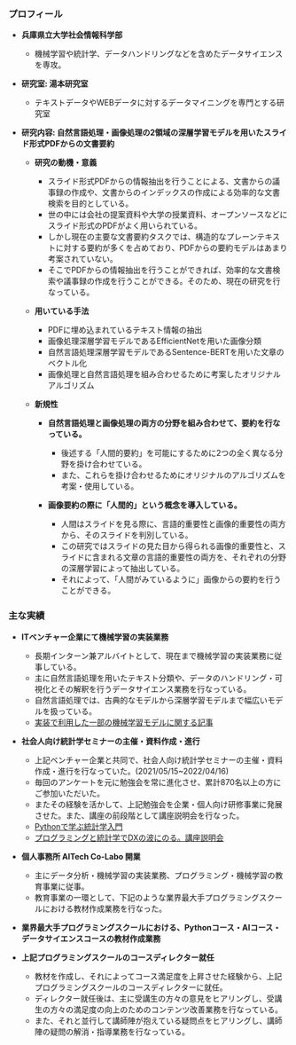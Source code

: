 ### プロフィール
- **兵庫県立大学社会情報科学部**
  - 機械学習や統計学、データハンドリングなどを含めたデータサイエンスを専攻。

- **研究室: 湯本研究室**
  - テキストデータやWEBデータに対するデータマイニングを専門とする研究室
  
- **研究内容: 自然言語処理・画像処理の2領域の深層学習モデルを用いたスライド形式PDFからの文書要約**
  - **研究の動機・意義**
    - スライド形式PDFからの情報抽出を行うことによる、文書からの議事録の作成や、文書からのインデックスの作成による効率的な文書検索を目的としている。
    - 世の中には会社の提案資料や大学の授業資料、オープンソースなどにスライド形式のPDFがよく用いられている。
    - しかし現在の主要な文書要約タスクでは、構造的なプレーンテキストに対する要約が多くを占めており、PDFからの要約モデルはあまり考案されていない。
    - そこでPDFからの情報抽出を行うことができれば、効率的な文書検索や議事録の作成を行うことができる。そのため、現在の研究を行なっている。
    
  - **用いている手法**
    - PDFに埋め込まれているテキスト情報の抽出
    - 画像処理深層学習モデルであるEfficientNetを用いた画像分類
    - 自然言語処理深層学習モデルであるSentence-BERTを用いた文章のベクトル化
    - 画像処理と自然言語処理を組み合わせるために考案したオリジナルアルゴリズム
    
  - **新規性**
    - **自然言語処理と画像処理の両方の分野を組み合わせて、要約を行なっている。**
        - 後述する「人間的要約」を可能にするために2つの全く異なる分野を掛け合わせている。
        - また、これらを掛け合わせるためにオリジナルのアルゴリズムを考案・使用している。
    
    - **画像要約の際に「人間的」という概念を導入している。**
      - 人間はスライドを見る際に、言語的重要性と画像的重要性の両方から、そのスライドを判別している。
      - この研究ではスライドの見た目から得られる画像的重要性と、スライドに含まれる文章の言語的重要性の両方を、それぞれの分野の深層学習によって抽出している。
      - それによって、「人間がみているように」画像からの要約を行うことができる。
      
    

### 主な実績

- **ITベンチャー企業にて機械学習の実装業務**
  - 長期インターン兼アルバイトとして、現在まで機械学習の実装業務に従事している。
  - 主に自然言語処理を用いたテキスト分類や、データのハンドリング・可視化とその解釈を行うデータサイエンス業務を行なっている。
  - 自然言語処理では、古典的なモデルから深層学習モデルまで幅広いモデルを扱っている。
  - [実装で利用した一部の機械学習モデルに関する記事](https://qiita.com/sora-otsuka/items/83ea976236a82f6c6645)

- **社会人向け統計学セミナーの主催・資料作成・進行**
  - 上記ベンチャー企業と共同で、社会人向け統計学セミナーの主催・資料作成・進行を行なっていた。(2021/05/15~2022/04/16)
  - 毎回のアンケートを元に勉強会を常に進化させ、累計870名以上の方にご参加いただいた。
  - またその経験を活かして、上記勉強会を企業・個人向け研修事業に発展させた。また、講座の前段階として講座説明会を行なった。
  - [Pythonで学ぶ統計学入門](https://math-coding.connpass.com/event/208344/)
  - [プログラミングと統計学でDXの波にのる。講座説明会](https://anchorkobe.com/information/detail.php?id=10530)

- **個人事務所 AITech Co-Labo 開業**
  - 主にデータ分析・機械学習の実装業務、プログラミング・機械学習の教育事業に従事。
  - 教育事業の一環として、下記のような業界最大手プログラミングスクールにおける教材作成業務を行なった。

- **業界最大手プログラミングスクールにおける、Pythonコース・AIコース・データサイエンスコースの教材作成業務**

- **上記プログラミングスクールのコースディレクター就任**

  - 教材を作成し、それによってコース満足度を上昇させた経験から、上記プログラミングスクールのコースディレクターに就任。
  - ディレクター就任後は、主に受講生の方々の意見をヒアリングし、受講生の方々の満足度の向上のためのコンテンツ改善業務を行なっている。
  - また、それと並行して講師陣が抱えている疑問点をヒアリングし、講師陣の疑問の解消・指導業務を行なっている。

  
<!--
**Sora-Otsuka/Sora-Otsuka** is a ✨ _special_ ✨ repository because its `README.md` (this file) appears on your GitHub profile.

Here are some ideas to get you started:

- 🔭 I’m currently working on ...
- 🌱 I’m currently learning ...
- 👯 I’m looking to collaborate on ...
- 🤔 I’m looking for help with ...
- 💬 Ask me about ...
- 📫 How to reach me: ...
- 😄 Pronouns: ...
- ⚡ Fun fact: ...
-->
